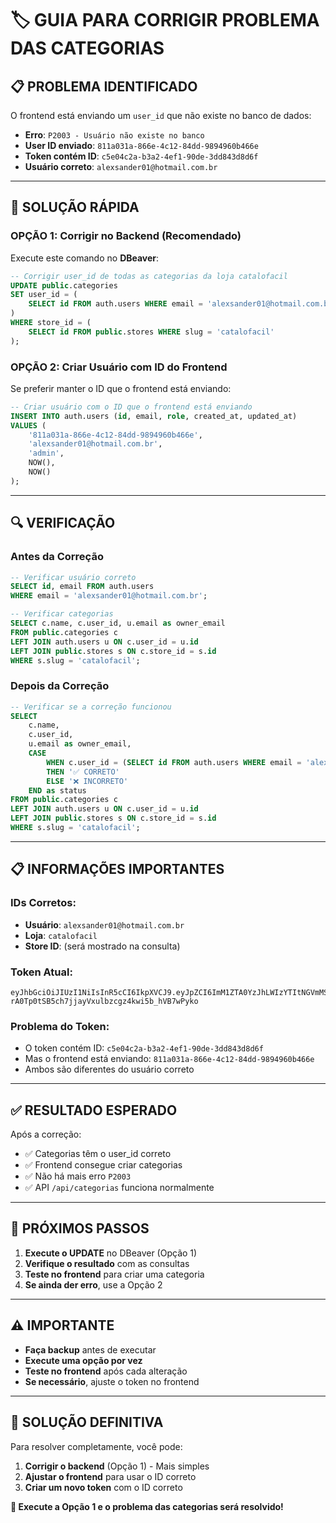 # 🏷️ GUIA PARA CORRIGIR PROBLEMA DAS CATEGORIAS

## 📋 **PROBLEMA IDENTIFICADO**

O frontend está enviando um `user_id` que não existe no banco de dados:
- **Erro**: `P2003 - Usuário não existe no banco`
- **User ID enviado**: `811a031a-866e-4c12-84dd-9894960b466e`
- **Token contém ID**: `c5e04c2a-b3a2-4ef1-90de-3dd843d8d6f`
- **Usuário correto**: `alexsander01@hotmail.com.br`

---

## 🚀 **SOLUÇÃO RÁPIDA**

### **OPÇÃO 1: Corrigir no Backend (Recomendado)**

Execute este comando no **DBeaver**:

```sql
-- Corrigir user_id de todas as categorias da loja catalofacil
UPDATE public.categories 
SET user_id = (
    SELECT id FROM auth.users WHERE email = 'alexsander01@hotmail.com.br'
)
WHERE store_id = (
    SELECT id FROM public.stores WHERE slug = 'catalofacil'
);
```

### **OPÇÃO 2: Criar Usuário com ID do Frontend**

Se preferir manter o ID que o frontend está enviando:

```sql
-- Criar usuário com o ID que o frontend está enviando
INSERT INTO auth.users (id, email, role, created_at, updated_at)
VALUES (
    '811a031a-866e-4c12-84dd-9894960b466e',
    'alexsander01@hotmail.com.br',
    'admin',
    NOW(),
    NOW()
);
```

---

## 🔍 **VERIFICAÇÃO**

### **Antes da Correção**
```sql
-- Verificar usuário correto
SELECT id, email FROM auth.users 
WHERE email = 'alexsander01@hotmail.com.br';

-- Verificar categorias
SELECT c.name, c.user_id, u.email as owner_email
FROM public.categories c
LEFT JOIN auth.users u ON c.user_id = u.id
LEFT JOIN public.stores s ON c.store_id = s.id
WHERE s.slug = 'catalofacil';
```

### **Depois da Correção**
```sql
-- Verificar se a correção funcionou
SELECT 
    c.name,
    c.user_id,
    u.email as owner_email,
    CASE 
        WHEN c.user_id = (SELECT id FROM auth.users WHERE email = 'alexsander01@hotmail.com.br') 
        THEN '✅ CORRETO' 
        ELSE '❌ INCORRETO' 
    END as status
FROM public.categories c
LEFT JOIN auth.users u ON c.user_id = u.id
LEFT JOIN public.stores s ON c.store_id = s.id
WHERE s.slug = 'catalofacil';
```

---

## 📋 **INFORMAÇÕES IMPORTANTES**

### **IDs Corretos:**
- **Usuário**: `alexsander01@hotmail.com.br`
- **Loja**: `catalofacil`
- **Store ID**: (será mostrado na consulta)

### **Token Atual:**
```
eyJhbGciOiJIUzI1NiIsInR5cCI6IkpXVCJ9.eyJpZCI6ImM1ZTA0YzJhLWIzYTItNGVmMS05MGRlLTNkZDg0MzNkOGQ2ZiIsImVtYWlsIjoiYWxleHNhbmRlcjAxQGhvdG1haWwuY29tLmJyIiwiaWF0IjoxNzU0MzQwMDQ4LCJleHAiOjE3NTQ0MjY0NDh9.-rA0Tp0tSB5ch7jjayVxulbzcgz4kwi5b_hVB7wPyko
```

### **Problema do Token:**
- O token contém ID: `c5e04c2a-b3a2-4ef1-90de-3dd843d8d6f`
- Mas o frontend está enviando: `811a031a-866e-4c12-84dd-9894960b466e`
- Ambos são diferentes do usuário correto

---

## ✅ **RESULTADO ESPERADO**

Após a correção:
- ✅ Categorias têm o user_id correto
- ✅ Frontend consegue criar categorias
- ✅ Não há mais erro `P2003`
- ✅ API `/api/categorias` funciona normalmente

---

## 🔄 **PRÓXIMOS PASSOS**

1. **Execute o UPDATE** no DBeaver (Opção 1)
2. **Verifique o resultado** com as consultas
3. **Teste no frontend** para criar uma categoria
4. **Se ainda der erro**, use a Opção 2

---

## ⚠️ **IMPORTANTE**

- **Faça backup** antes de executar
- **Execute uma opção por vez**
- **Teste no frontend** após cada alteração
- **Se necessário**, ajuste o token no frontend

---

## 🎯 **SOLUÇÃO DEFINITIVA**

Para resolver completamente, você pode:

1. **Corrigir o backend** (Opção 1) - Mais simples
2. **Ajustar o frontend** para usar o ID correto
3. **Criar um novo token** com o ID correto

**🎉 Execute a Opção 1 e o problema das categorias será resolvido!** 